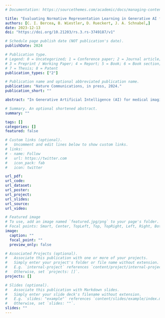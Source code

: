 ```yaml
---
# Documentation: https://sourcethemes.com/academic/docs/managing-content/

title: "Evaluating Normative Representation Learning in Generative AI for Robust Anomaly Detection in Brain Imaging."
authors: [C. I. Bercea, B. Wiestler, D. Rueckert, J. A. Schnabel,]
date: 2023-12-13
doi: "https://doi.org/10.21203/rs.3.rs-3749187/v1"

# Schedule page publish date (NOT publication's date).
publishDate: 2024

# Publication type.
# Legend: 0 = Uncategorized; 1 = Conference paper; 2 = Journal article;
# 3 = Preprint / Working Paper; 4 = Report; 5 = Book; 6 = Book section;
# 7 = Thesis; 8 = Patent
publication_types: ["2"]

# Publication name and optional abbreviated publication name.
publication: "Nature Communications, in press, 2024."
publication_short: ""

abstract: "In Generative Artificial Intelligence (AI) for medical imaging, normative learning involves training AI models on large datasets of typical images from healthy volunteers, such as MRIs or CT scans. These models acquire the distribution of normal anatomical structures, allowing them to effectively detect and correct anomalies in new, unseen pathological data. This approach allows the detection of unknown pathologies without the need for expert labeling."

# Summary. An optional shortened abstract.
summary: ""

tags: []
categories: []
featured: false

# Custom links (optional).
#   Uncomment and edit lines below to show custom links.
# links:
# - name: Follow
#   url: https://twitter.com
#   icon_pack: fab
#   icon: twitter

url_pdf:
url_code:
url_dataset:
url_poster:
url_project:
url_slides:
url_source:
url_video:

# Featured image
# To use, add an image named `featured.jpg/png` to your page's folder. 
# Focal points: Smart, Center, TopLeft, Top, TopRight, Left, Right, BottomLeft, Bottom, BottomRight.
image:
  caption: ""
  focal_point: ""
  preview_only: false

# Associated Projects (optional).
#   Associate this publication with one or more of your projects.
#   Simply enter your project's folder or file name without extension.
#   E.g. `internal-project` references `content/project/internal-project/index.md`.
#   Otherwise, set `projects: []`.
projects: []

# Slides (optional).
#   Associate this publication with Markdown slides.
#   Simply enter your slide deck's filename without extension.
#   E.g. `slides: "example"` references `content/slides/example/index.md`.
#   Otherwise, set `slides: ""`.
slides: ""
---
```

